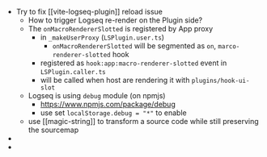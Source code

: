 - Try to fix [[vite-logseq-plugin]] reload issue
	- How to trigger Logseq re-render on the Plugin side?
	- The `onMacroRendererSlotted` is registered by App proxy
		- in `_makeUserProxy` (`LSPlugin.user.ts`)
			- `onMacroRendererSlotted` will be segmented as `on`, `marco-renderer-slotted` hook
		- registered as `hook:app:macro-renderer-slotted` event in `LSPlugin.caller.ts`
		- will be called when host are rendering it with `plugins/hook-ui-slot`
	- Logseq is using `debug` module (on npmjs)
		- https://www.npmjs.com/package/debug
		- use set `localStorage.debug = "*"` to enable
	- use [[magic-string]] to transform a source code while still preserving the sourcemap
-
-
